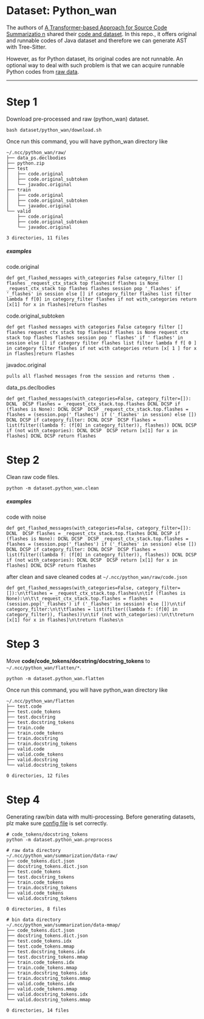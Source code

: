 # Dataset: Python_wan

The authors of [A Transformer-based Approach for Source Code Summarizatio
n](https://arxiv.org/pdf/2005.00653.pdf) shared their [code and dataset](https://github.com/wasiahmad/NeuralCodeSum). 
In this repo., it offers original and runnable codes of Java dataset and therefore we can generate AST with Tree-Sitter.

However, as for Python dataset, its original codes are not runnable. An optional way to deal with such problem is that
  we can acquire runnable Python codes from [raw data](https://github.com/wanyao1992/code_summarization_public).

<hr>

# Step 1 
Download pre-processed and raw (python_wan) dataset.
```shell script
bash dataset/python_wan/download.sh
```
Once run this command, you will have python_wan directory like
```shell script
~/.ncc/python_wan/raw/
├── data_ps.declbodies
├── python.zip
├── test
│   ├── code.original
│   ├── code.original_subtoken
│   └── javadoc.original
├── train
│   ├── code.original
│   ├── code.original_subtoken
│   └── javadoc.original
└── valid
    ├── code.original
    ├── code.original_subtoken
    └── javadoc.original

3 directories, 11 files
```  
##### examples
code.original
```shell script
def get_flashed_messages with_categories False category_filter [] flashes _request_ctx_stack top flashesif flashes is None _request_ctx_stack top flashes flashes session pop '_flashes' if '_flashes' in session else [] if category_filter flashes list filter lambda f f[0] in category_filter flashes if not with_categories return [x[1] for x in flashes]return flashes
```
code.original_subtoken
```shell script
def get flashed messages with categories False category filter [] flashes request ctx stack top flashesif flashes is None request ctx stack top flashes flashes session pop ' flashes' if ' flashes' in session else [] if category filter flashes list filter lambda f f[ 0 ] in category filter flashes if not with categories return [x[ 1 ] for x in flashes]return flashes
```
javadoc.original
```shell script
pulls all flashed messages from the session and returns them .
```
data_ps.declbodies
```shell script
def get_flashed_messages(with_categories=False, category_filter=[]): DCNL  DCSP flashes = _request_ctx_stack.top.flashes DCNL DCSP if (flashes is None): DCNL DCSP  DCSP _request_ctx_stack.top.flashes = flashes = (session.pop('_flashes') if ('_flashes' in session) else []) DCNL DCSP if category_filter: DCNL DCSP  DCSP flashes = list(filter((lambda f: (f[0] in category_filter)), flashes)) DCNL DCSP if (not with_categories): DCNL DCSP  DCSP return [x[1] for x in flashes] DCNL DCSP return flashes
```

# Step 2
Clean raw code files.
```shell script
python -m dataset.python_wan.clean
```
##### examples
code with noise
```shell script
def get_flashed_messages(with_categories=False, category_filter=[]): DCNL  DCSP flashes = _request_ctx_stack.top.flashes DCNL DCSP if (flashes is None): DCNL DCSP  DCSP _request_ctx_stack.top.flashes = flashes = (session.pop('_flashes') if ('_flashes' in session) else []) DCNL DCSP if category_filter: DCNL DCSP  DCSP flashes = list(filter((lambda f: (f[0] in category_filter)), flashes)) DCNL DCSP if (not with_categories): DCNL DCSP  DCSP return [x[1] for x in flashes] DCNL DCSP return flashes
```
after clean and save cleaned codes at ```~/.ncc/python_wan/raw/code.json``` 
```shell script
def get_flashed_messages(with_categories=False, category_filter=[]):\n\tflashes = _request_ctx_stack.top.flashes\n\tif (flashes is None):\n\t\t_request_ctx_stack.top.flashes = flashes = (session.pop('_flashes') if ('_flashes' in session) else [])\n\tif category_filter:\n\t\tflashes = list(filter((lambda f: (f[0] in category_filter)), flashes))\n\tif (not with_categories):\n\t\treturn [x[1] for x in flashes]\n\treturn flashes\n
```

# Step 3
Move **code/code_tokens/docstring/docstring_tokens** to ```~/.ncc/python_wan/flatten/*```.
```shell script
python -m dataset.python_wan.flatten
```
Once run this command, you will have python_wan directory like
```shell script
~/.ncc/python_wan/flatten
├── test.code
├── test.code_tokens
├── test.docstring
├── test.docstring_tokens
├── train.code
├── train.code_tokens
├── train.docstring
├── train.docstring_tokens
├── valid.code
├── valid.code_tokens
├── valid.docstring
└── valid.docstring_tokens

0 directories, 12 files
```

# Step 4
Generating raw/bin data with multi-processing. 
Before generating datasets, plz make sure [config file](./config/preprocess.yml) is set correctly.
```shell script
# code_tokens/docstring_tokens
python -m dataset.python_wan.preprocess
```
```shell script
# raw data directory
~/.ncc/python_wan/summarization/data-raw/
├── code_tokens.dict.json
├── docstring_tokens.dict.json
├── test.code_tokens
├── test.docstring_tokens
├── train.code_tokens
├── train.docstring_tokens
├── valid.code_tokens
└── valid.docstring_tokens

0 directories, 8 files
```
```shell script
# bin data directory
~/.ncc/python_wan/summarization/data-mmap/
├── code_tokens.dict.json
├── docstring_tokens.dict.json
├── test.code_tokens.idx
├── test.code_tokens.mmap
├── test.docstring_tokens.idx
├── test.docstring_tokens.mmap
├── train.code_tokens.idx
├── train.code_tokens.mmap
├── train.docstring_tokens.idx
├── train.docstring_tokens.mmap
├── valid.code_tokens.idx
├── valid.code_tokens.mmap
├── valid.docstring_tokens.idx
└── valid.docstring_tokens.mmap

0 directories, 14 files
```
